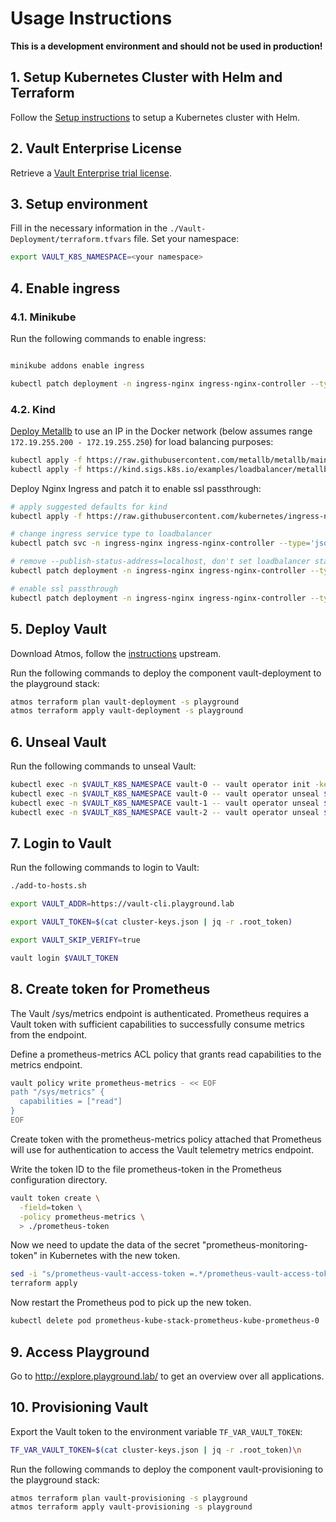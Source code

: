 # Usage Instructions

**This is a development environment and should not be used in production!**

## 1. Setup Kubernetes Cluster with Helm and Terraform
Follow the [Setup instructions](SETUP.md) to setup a Kubernetes cluster with Helm.

## 2. Vault Enterprise License
Retrieve a [Vault Enterprise trial license](https://www.hashicorp.com/products/vault/trial).

## 3. Setup environment
Fill in the necessary information in the `./Vault-Deployment/terraform.tfvars` file.
Set your namespace:
```bash
export VAULT_K8S_NAMESPACE=<your namespace>
```

## 4. Enable ingress

### 4.1. Minikube
Run the following commands to enable ingress:
```bash

minikube addons enable ingress

kubectl patch deployment -n ingress-nginx ingress-nginx-controller --type='json' -p='[{"op": "add", "path": "/spec/template/spec/containers/0/args/-", "value":"--enable-ssl-passthrough"}]'
```
### 4.2. Kind
[Deploy Metallb](https://kind.sigs.k8s.io/docs/user/loadbalancer) to use an IP in the Docker network (below assumes range `172.19.255.200 - 172.19.255.250`) for load balancing purposes:


```bash
kubectl apply -f https://raw.githubusercontent.com/metallb/metallb/main/config/manifests/metallb-native.yaml
kubectl apply -f https://kind.sigs.k8s.io/examples/loadbalancer/metallb-config.yaml
```


Deploy Nginx Ingress and patch it to enable ssl passthrough:

```bash
# apply suggested defaults for kind
kubectl apply -f https://raw.githubusercontent.com/kubernetes/ingress-nginx/main/deploy/static/provider/kind/deploy.yaml

# change ingress service type to loadbalancer
kubectl patch svc -n ingress-nginx ingress-nginx-controller --type='json' -p='[{"op": "replace", "path": "/spec/type", "value":"LoadBalancer"}]'

# remove --publish-status-address=localhost, don't set loadbalancer status to localhost (will use IP of ingress)
kubectl patch deployment -n ingress-nginx ingress-nginx-controller --type='json' -p='[{"op": "remove", "path": "/spec/template/spec/containers/0/args/9"}]'

# enable ssl passthrough
kubectl patch deployment -n ingress-nginx ingress-nginx-controller --type='json' -p='[{"op": "add", "path": "/spec/template/spec/containers/0/args/-", "value":"--enable-ssl-passthrough"}]'
```

## 5. Deploy Vault
Download Atmos, follow the [instructions](https://atmos.tools/quick-start/install-atmos) upstream.

Run the following commands to deploy the component vault-deployment to the playground stack:
```bash
atmos terraform plan vault-deployment -s playground
atmos terraform apply vault-deployment -s playground
```

## 6. Unseal Vault
Run the following commands to unseal Vault:
```bash
kubectl exec -n $VAULT_K8S_NAMESPACE vault-0 -- vault operator init -key-shares=1 -key-threshold=1 -format=json > ./cluster-keys.json
kubectl exec -n $VAULT_K8S_NAMESPACE vault-0 -- vault operator unseal $(cat ./cluster-keys.json | jq -r ".unseal_keys_b64[]")
kubectl exec -n $VAULT_K8S_NAMESPACE vault-1 -- vault operator unseal $(cat ./cluster-keys.json | jq -r ".unseal_keys_b64[]")
kubectl exec -n $VAULT_K8S_NAMESPACE vault-2 -- vault operator unseal $(cat ./cluster-keys.json | jq -r ".unseal_keys_b64[]")
```
## 7. Login to Vault
Run the following commands to login to Vault:
```bash
./add-to-hosts.sh

export VAULT_ADDR=https://vault-cli.playground.lab

export VAULT_TOKEN=$(cat cluster-keys.json | jq -r .root_token)

export VAULT_SKIP_VERIFY=true

vault login $VAULT_TOKEN
```

## 8. Create token for Prometheus

The Vault /sys/metrics endpoint is authenticated. Prometheus requires a Vault token with sufficient capabilities to successfully consume metrics from the endpoint.

Define a prometheus-metrics ACL policy that grants read capabilities to the metrics endpoint.
    
```bash
vault policy write prometheus-metrics - << EOF
path "/sys/metrics" {
  capabilities = ["read"]
}
EOF
```

Create token with the prometheus-metrics policy attached that Prometheus will use for authentication to access the Vault telemetry metrics endpoint.

Write the token ID to the file prometheus-token in the Prometheus configuration directory.

```bash
vault token create \
  -field=token \
  -policy prometheus-metrics \
  > ./prometheus-token
```

Now we need to update the data of the secret "prometheus-monitoring-token" in Kubernetes with the new token.

```bash
sed -i "s/prometheus-vault-access-token =.*/prometheus-vault-access-token = \"$(cat prometheus-token)\"/g" terraform.tfvars
terraform apply
```

Now restart the Prometheus pod to pick up the new token.

```bash
kubectl delete pod prometheus-kube-stack-prometheus-kube-prometheus-0
```

## 9. Access Playground

Go to http://explore.playground.lab/ to get an overview over all applications.

## 10. Provisioning Vault

Export the Vault token to the environment variable `TF_VAR_VAULT_TOKEN`:
```bash
TF_VAR_VAULT_TOKEN=$(cat cluster-keys.json | jq -r .root_token)\n
```

Run the following commands to deploy the component vault-provisioning to the playground stack:
```bash
atmos terraform plan vault-provisioning -s playground
atmos terraform apply vault-provisioning -s playground
```
